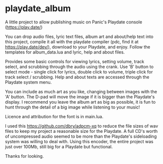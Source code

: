 # playdate_album

A little project to allow publishing music on Panic's Playdate console (https://play.date/)

You can drop audio files, lyric text files, album art and about/help text into this project, 
compile it all with the playdate compiler (pdc, find it at https://play.date/dev/), download 
to your Playdate, and enjoy. Follow the templates for album_data.lua and lyric, help and about 
files.

Provides some basic controls for viewing lyrics, setting volume, track select, and scrubbing 
through the audio using the crank. Use 'B' button to select mode - single click for lyrics,
double click to volume, triple click for track select / scrubbing. Help and about texts are
accessed through the Playdate system menu.

You can include as much art as you like, changing between images with the 'A' button.
The D-pad will move the image if it is bigger than the Playdate's display. I recommend
you leave the album art as big as possible, it is fun to hunt through the detail of a big 
image while listening to your music!

Licence and attribution for the font is in main.lua.

I used this https://github.com/dbry/adpcm-xq to reduce the file sizes of wav files to keep
my project a reasonable size for the Playdate. A full CD's worth of uncompressed audio seemed
to be more than the Playdate's sideloading system was willing to deal with. Using this encoder,
the entire project was just over 100Mb, still big for a Playdate but functional.

Thanks for looking.
